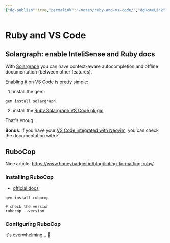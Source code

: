 ```yaml
---
{"dg-publish":true,"permalink":"/notes/ruby-and-vs-code/","dgHomeLink":true,"dgPassFrontmatter":false}
---
```


# Ruby and VS Code

## Solargraph: enable InteliSense and Ruby docs

With [Solargraph](https://solargraph.org) you can have context-aware autocompletion and offline documentation (between other features).

Enabling it on VS Code is pretty simple:

1. install the gem:
```shell
gem install solargraph
```
2. install the [Ruby Solargraph VS Code plugin](https://marketplace.visualstudio.com/items?itemName=castwide.solargraph)

That's enoug.

**Bonus**: if you have your [VS Code integrated with Neovim](https://marketplace.visualstudio.com/items?itemName=asvetliakov.vscode-neovim), you can check the documentation with `K`.



## RuboCop

Nice article: <https://www.honeybadger.io/blog/linting-formatting-ruby/>


### Installing RuboCop

- [official docs](https://docs.rubocop.org/rubocop/installation.html)

```shell
gem install rubocop

# check the version
rubocop --version
```


### Configuring RuboCop

it's overwhelming... 🥵
